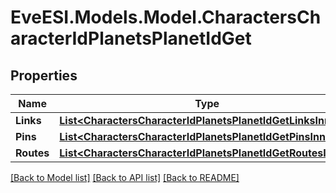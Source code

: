 # EveESI.Models.Model.CharactersCharacterIdPlanetsPlanetIdGet

## Properties

Name | Type | Description | Notes
------------ | ------------- | ------------- | -------------
**Links** | [**List&lt;CharactersCharacterIdPlanetsPlanetIdGetLinksInner&gt;**](CharactersCharacterIdPlanetsPlanetIdGetLinksInner.md) |  | 
**Pins** | [**List&lt;CharactersCharacterIdPlanetsPlanetIdGetPinsInner&gt;**](CharactersCharacterIdPlanetsPlanetIdGetPinsInner.md) |  | 
**Routes** | [**List&lt;CharactersCharacterIdPlanetsPlanetIdGetRoutesInner&gt;**](CharactersCharacterIdPlanetsPlanetIdGetRoutesInner.md) |  | 

[[Back to Model list]](../README.md#documentation-for-models) [[Back to API list]](../README.md#documentation-for-api-endpoints) [[Back to README]](../README.md)

